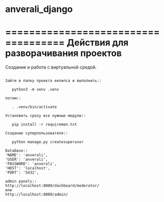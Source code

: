 # anverali_django

====================================
Действия для разворачивания проектов
====================================

Создание и работа с виртуальной средой.
~~~~~~~~~~~~~~~~~~~~~~~~~~~~~~~~~~~~~~~

Зайти в папку проекта еклипса и выполнить::

   python3 -m venv .venv

потом::

   . .venv/bin/activate

Установить сразу все нужные модули::

   pip install -r requiremen.txt

Создание суперпользователя::

   python manage.py createsuperuser

DataDase::
'NAME': 'anverali',
'USER': 'anverali',
'PASSWORD': 'anverali',
'HOST': 'localhost',
'PORT': '5432',

admin panels::
http://localhost:8000/dashboard/moderator/
или
http://localhost:8000/admin/


